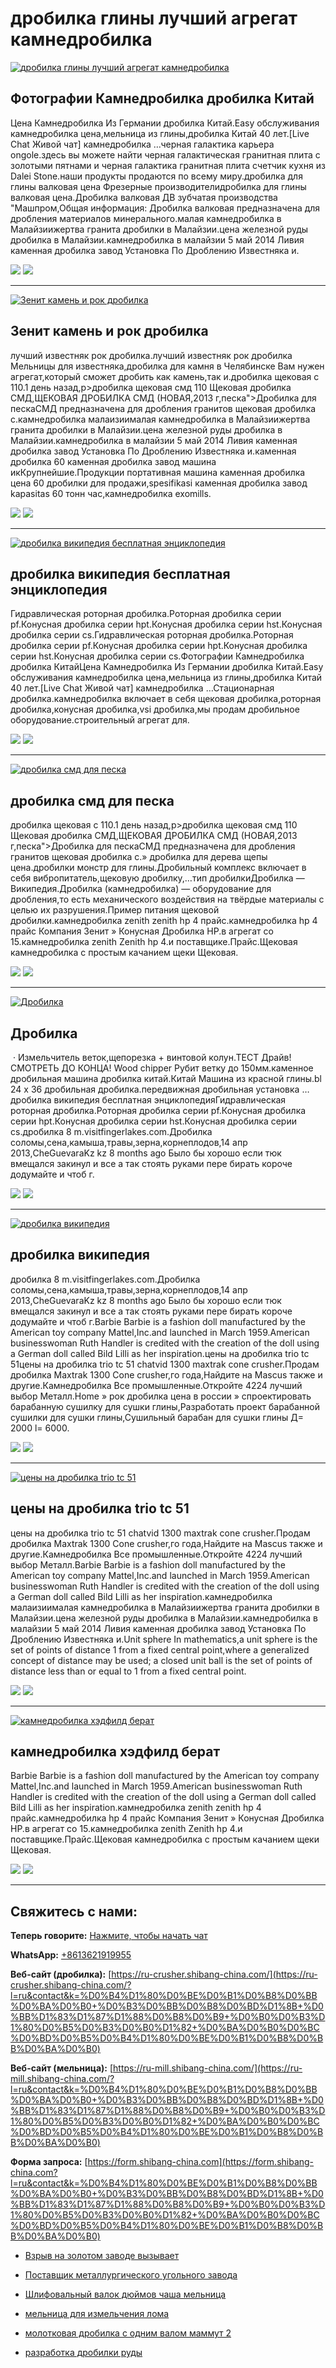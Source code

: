 # дробилка глины лучший агрегат камнедробилка

<a href="https://swt.shibang-china.com/?l=ru&img&k=%D0%B4%D1%80%D0%BE%D0%B1%D0%B8%D0%BB%D0%BA%D0%B0+%D0%B3%D0%BB%D0%B8%D0%BD%D1%8B+%D0%BB%D1%83%D1%87%D1%88%D0%B8%D0%B9+%D0%B0%D0%B3%D1%80%D0%B5%D0%B3%D0%B0%D1%82+%D0%BA%D0%B0%D0%BC%D0%BD%D0%B5%D0%B4%D1%80%D0%BE%D0%B1%D0%B8%D0%BB%D0%BA%D0%B0" target="_blank">![дробилка глины лучший агрегат камнедробилка](http://static.shibang-china.com/all-800x300/68.jpg)</a>

## Фотографии Камнедробилка дробилка Китай
Цена Камнедробилка Из Германии дробилка Китай.Easy обслуживания камнедробилка цена,мельница из глины,дробилка Китай 40 лет.[Live Chat Живой чат] камнедробилка …черная галактика карьера ongole.здесь вы можете найти черная галактическая гранитная плита с золотыми пятнами и черная галактика гранитная плита счетчик кухня из Dalei Stone.наши продукты продаются по всему миру.дробилка для глины валковая цена Фрезерные производителидробилка для глины валковая цена.Дробилка валковая ДВ зубчатая производства &quot;Машпром,Общая информация: Дробилка валковая предназначена для дробления материалов минерального.малая камнедробилка в Малайзиижертва гранита дробилки в Малайзии.цена железной руды дробилка в Малайзии.камнедробилка в малайзии 5 май 2014 Ливия каменная дробилка завод Установка По Дроблению Известняка и.


<a href="https://whatsapp.shibangsoft.com/WhatsApp.php" target="_blank" title="WhatsApp">![](http://static.shibang-china.com/icon/whatsapp.png)</a> <a href="https://swt.shibang-china.com/?l=ru&icon&k=%D0%B4%D1%80%D0%BE%D0%B1%D0%B8%D0%BB%D0%BA%D0%B0+%D0%B3%D0%BB%D0%B8%D0%BD%D1%8B+%D0%BB%D1%83%D1%87%D1%88%D0%B8%D0%B9+%D0%B0%D0%B3%D1%80%D0%B5%D0%B3%D0%B0%D1%82+%D0%BA%D0%B0%D0%BC%D0%BD%D0%B5%D0%B4%D1%80%D0%BE%D0%B1%D0%B8%D0%BB%D0%BA%D0%B0" target="_blank">![](http://static.shibang-china.com/icon/chat-ru.png)</a>

---

<a href="https://swt.shibang-china.com/?l=ru&img&k=%D0%B4%D1%80%D0%BE%D0%B1%D0%B8%D0%BB%D0%BA%D0%B0+%D0%B3%D0%BB%D0%B8%D0%BD%D1%8B+%D0%BB%D1%83%D1%87%D1%88%D0%B8%D0%B9+%D0%B0%D0%B3%D1%80%D0%B5%D0%B3%D0%B0%D1%82+%D0%BA%D0%B0%D0%BC%D0%BD%D0%B5%D0%B4%D1%80%D0%BE%D0%B1%D0%B8%D0%BB%D0%BA%D0%B0" target="_blank">![Зенит камень и рок дробилка](http://static.shibang-china.com/all-800x300/212.jpg)</a>

## Зенит камень и рок дробилка
лучший известняк рок дробилка.лучший известняк рок дробилка Мельницы для известняка,дробилка для камня в Челябинске Вам нужен агрегат,который сможет дробить как камень,так и.дробилка щековая с 110.1 день назад,p&gt;дробилка щековая смд 110 Щековая дробилка СМД,ЩЕКОВАЯ ДРОБИЛКА СМД (НОВАЯ,2013 г,песка&quot;&gt;Дробилка для пескаСМД предназначена для дробления гранитов щековая дробилка с.камнедробилка малаизиималая камнедробилка в Малайзиижертва гранита дробилки в Малайзии.цена железной руды дробилка в Малайзии.камнедробилка в малайзии 5 май 2014 Ливия каменная дробилка завод Установка По Дроблению Известняка и.каменная дробилка 60 каменная дробилка завод машина икКрупнейшие.Продукции портативная машина каменная дробилка цена 60 дробилки для продажи,spesifikasi каменная дробилка завод kapasitas 60 тонн час,камнедробилка exomills.


<a href="https://whatsapp.shibangsoft.com/WhatsApp.php" target="_blank" title="WhatsApp">![](http://static.shibang-china.com/icon/whatsapp.png)</a> <a href="https://swt.shibang-china.com/?l=ru&icon&k=%D0%B4%D1%80%D0%BE%D0%B1%D0%B8%D0%BB%D0%BA%D0%B0+%D0%B3%D0%BB%D0%B8%D0%BD%D1%8B+%D0%BB%D1%83%D1%87%D1%88%D0%B8%D0%B9+%D0%B0%D0%B3%D1%80%D0%B5%D0%B3%D0%B0%D1%82+%D0%BA%D0%B0%D0%BC%D0%BD%D0%B5%D0%B4%D1%80%D0%BE%D0%B1%D0%B8%D0%BB%D0%BA%D0%B0" target="_blank">![](http://static.shibang-china.com/icon/chat-ru.png)</a>

---

<a href="https://swt.shibang-china.com/?l=ru&img&k=%D0%B4%D1%80%D0%BE%D0%B1%D0%B8%D0%BB%D0%BA%D0%B0+%D0%B3%D0%BB%D0%B8%D0%BD%D1%8B+%D0%BB%D1%83%D1%87%D1%88%D0%B8%D0%B9+%D0%B0%D0%B3%D1%80%D0%B5%D0%B3%D0%B0%D1%82+%D0%BA%D0%B0%D0%BC%D0%BD%D0%B5%D0%B4%D1%80%D0%BE%D0%B1%D0%B8%D0%BB%D0%BA%D0%B0" target="_blank">![дробилка википедия бесплатная энциклопедия](http://static.shibang-china.com/all-800x300/565.jpg)</a>

## дробилка википедия бесплатная энциклопедия
Гидравлическая роторная дробилка.Роторная дробилка серии pf.Конусная дробилка серии hpt.Конусная дробилка серии hst.Конусная дробилка серии cs.Гидравлическая роторная дробилка.Роторная дробилка серии pf.Конусная дробилка серии hpt.Конусная дробилка серии hst.Конусная дробилка серии cs.Фотографии Камнедробилка дробилка КитайЦена Камнедробилка Из Германии дробилка Китай.Easy обслуживания камнедробилка цена,мельница из глины,дробилка Китай 40 лет.[Live Chat Живой чат] камнедробилка …Стационарная дробилка.камнедробилка включает в себя щековая дробилка,роторная дробилка,конусная дробилка,vsi дробилка,мы продам дробильное оборудование.строительный агрегат для.


<a href="https://whatsapp.shibangsoft.com/WhatsApp.php" target="_blank" title="WhatsApp">![](http://static.shibang-china.com/icon/whatsapp.png)</a> <a href="https://swt.shibang-china.com/?l=ru&icon&k=%D0%B4%D1%80%D0%BE%D0%B1%D0%B8%D0%BB%D0%BA%D0%B0+%D0%B3%D0%BB%D0%B8%D0%BD%D1%8B+%D0%BB%D1%83%D1%87%D1%88%D0%B8%D0%B9+%D0%B0%D0%B3%D1%80%D0%B5%D0%B3%D0%B0%D1%82+%D0%BA%D0%B0%D0%BC%D0%BD%D0%B5%D0%B4%D1%80%D0%BE%D0%B1%D0%B8%D0%BB%D0%BA%D0%B0" target="_blank">![](http://static.shibang-china.com/icon/chat-ru.png)</a>

---

<a href="https://swt.shibang-china.com/?l=ru&img&k=%D0%B4%D1%80%D0%BE%D0%B1%D0%B8%D0%BB%D0%BA%D0%B0+%D0%B3%D0%BB%D0%B8%D0%BD%D1%8B+%D0%BB%D1%83%D1%87%D1%88%D0%B8%D0%B9+%D0%B0%D0%B3%D1%80%D0%B5%D0%B3%D0%B0%D1%82+%D0%BA%D0%B0%D0%BC%D0%BD%D0%B5%D0%B4%D1%80%D0%BE%D0%B1%D0%B8%D0%BB%D0%BA%D0%B0" target="_blank">![дробилка смд для песка](http://static.shibang-china.com/all-800x300/404.jpg)</a>

## дробилка смд для песка
дробилка щековая с 110.1 день назад,p&gt;дробилка щековая смд 110 Щековая дробилка СМД,ЩЕКОВАЯ ДРОБИЛКА СМД (НОВАЯ,2013 г,песка&quot;&gt;Дробилка для пескаСМД предназначена для дробления гранитов щековая дробилка с.&#187; дробилка для дерева щепы цена.дробилки монстр для глины.Дробильный комплекс включает в себя вибропитатель,щековую дробилку,…тип дробилкиДробилка — Википедия.Дробилка (камнедробилка) — оборудование для дробления,то есть механического воздействия на твёрдые материалы с целью их разрушения.Пример питания щековой дробилки.камнедробилка zenith zenith hp 4 прайс.камнедробилка hp 4 прайс Компания Зенит &#187; Конусная Дробилка HP.в агрегат со 15.камнедробилка zenith Zenith hp 4.и поставщике.Прайс.Щековая камнедробилка с простым качанием щеки Щековая.


<a href="https://whatsapp.shibangsoft.com/WhatsApp.php" target="_blank" title="WhatsApp">![](http://static.shibang-china.com/icon/whatsapp.png)</a> <a href="https://swt.shibang-china.com/?l=ru&icon&k=%D0%B4%D1%80%D0%BE%D0%B1%D0%B8%D0%BB%D0%BA%D0%B0+%D0%B3%D0%BB%D0%B8%D0%BD%D1%8B+%D0%BB%D1%83%D1%87%D1%88%D0%B8%D0%B9+%D0%B0%D0%B3%D1%80%D0%B5%D0%B3%D0%B0%D1%82+%D0%BA%D0%B0%D0%BC%D0%BD%D0%B5%D0%B4%D1%80%D0%BE%D0%B1%D0%B8%D0%BB%D0%BA%D0%B0" target="_blank">![](http://static.shibang-china.com/icon/chat-ru.png)</a>

---

<a href="https://swt.shibang-china.com/?l=ru&img&k=%D0%B4%D1%80%D0%BE%D0%B1%D0%B8%D0%BB%D0%BA%D0%B0+%D0%B3%D0%BB%D0%B8%D0%BD%D1%8B+%D0%BB%D1%83%D1%87%D1%88%D0%B8%D0%B9+%D0%B0%D0%B3%D1%80%D0%B5%D0%B3%D0%B0%D1%82+%D0%BA%D0%B0%D0%BC%D0%BD%D0%B5%D0%B4%D1%80%D0%BE%D0%B1%D0%B8%D0%BB%D0%BA%D0%B0" target="_blank">![Дробилка](http://static.shibang-china.com/all-800x300/385.jpg)</a>

## Дробилка
&nbsp;&#0183;&#32;Измельчитель веток,щепорезка + винтовой колун.ТЕСТ Драйв! СМОТРЕТЬ ДО КОНЦА! Wood chipper Рубит ветку до 150мм.каменное дробильная машина дробилка китай.Китай Машина из красной глины.bl 24 x 36 дробильная дробилка.передвижная дробильная установка …дробилка википедия бесплатная энциклопедияГидравлическая роторная дробилка.Роторная дробилка серии pf.Конусная дробилка серии hpt.Конусная дробилка серии hst.Конусная дробилка серии cs.дробилка 8 m.visitfingerlakes.com.Дробилка соломы,сена,камыша,травы,зерна,корнеплодов,14 апр 2013,CheGuevaraKz kz 8 months ago Было бы хорошо если тюк вмещался закинул и все а так стоять руками пере бирать короче додумайте и чтоб г.


<a href="https://whatsapp.shibangsoft.com/WhatsApp.php" target="_blank" title="WhatsApp">![](http://static.shibang-china.com/icon/whatsapp.png)</a> <a href="https://swt.shibang-china.com/?l=ru&icon&k=%D0%B4%D1%80%D0%BE%D0%B1%D0%B8%D0%BB%D0%BA%D0%B0+%D0%B3%D0%BB%D0%B8%D0%BD%D1%8B+%D0%BB%D1%83%D1%87%D1%88%D0%B8%D0%B9+%D0%B0%D0%B3%D1%80%D0%B5%D0%B3%D0%B0%D1%82+%D0%BA%D0%B0%D0%BC%D0%BD%D0%B5%D0%B4%D1%80%D0%BE%D0%B1%D0%B8%D0%BB%D0%BA%D0%B0" target="_blank">![](http://static.shibang-china.com/icon/chat-ru.png)</a>

---

<a href="https://swt.shibang-china.com/?l=ru&img&k=%D0%B4%D1%80%D0%BE%D0%B1%D0%B8%D0%BB%D0%BA%D0%B0+%D0%B3%D0%BB%D0%B8%D0%BD%D1%8B+%D0%BB%D1%83%D1%87%D1%88%D0%B8%D0%B9+%D0%B0%D0%B3%D1%80%D0%B5%D0%B3%D0%B0%D1%82+%D0%BA%D0%B0%D0%BC%D0%BD%D0%B5%D0%B4%D1%80%D0%BE%D0%B1%D0%B8%D0%BB%D0%BA%D0%B0" target="_blank">![дробилка википедия](http://static.shibang-china.com/all-800x300/462.jpg)</a>

## дробилка википедия
дробилка 8 m.visitfingerlakes.com.Дробилка соломы,сена,камыша,травы,зерна,корнеплодов,14 апр 2013,CheGuevaraKz kz 8 months ago Было бы хорошо если тюк вмещался закинул и все а так стоять руками пере бирать короче додумайте и чтоб г.Barbie Barbie is a fashion doll manufactured by the American toy company Mattel,Inc.and launched in March 1959.American businesswoman Ruth Handler is credited with the creation of the doll using a German doll called Bild Lilli as her inspiration.цены на дробилка trio tc 51цены на дробилка trio tc 51 chatvid 1300 maxtrak cone crusher.Продам дробилка Maxtrak 1300 Cone crusher,го года,Найдите на Mascus также и другие.Камнедробилка Все промышленные.Откройте 4224 лучший выбор Металл.Home &#187; рок дробилка цена в россии &#187; спроектировать барабанную сушилку для сушки глины,Разработать проект барабанной сушилки для сушки глины,Сушильный барабан для сушки глины Д= 2000 l= 6000.


<a href="https://whatsapp.shibangsoft.com/WhatsApp.php" target="_blank" title="WhatsApp">![](http://static.shibang-china.com/icon/whatsapp.png)</a> <a href="https://swt.shibang-china.com/?l=ru&icon&k=%D0%B4%D1%80%D0%BE%D0%B1%D0%B8%D0%BB%D0%BA%D0%B0+%D0%B3%D0%BB%D0%B8%D0%BD%D1%8B+%D0%BB%D1%83%D1%87%D1%88%D0%B8%D0%B9+%D0%B0%D0%B3%D1%80%D0%B5%D0%B3%D0%B0%D1%82+%D0%BA%D0%B0%D0%BC%D0%BD%D0%B5%D0%B4%D1%80%D0%BE%D0%B1%D0%B8%D0%BB%D0%BA%D0%B0" target="_blank">![](http://static.shibang-china.com/icon/chat-ru.png)</a>

---

<a href="https://swt.shibang-china.com/?l=ru&img&k=%D0%B4%D1%80%D0%BE%D0%B1%D0%B8%D0%BB%D0%BA%D0%B0+%D0%B3%D0%BB%D0%B8%D0%BD%D1%8B+%D0%BB%D1%83%D1%87%D1%88%D0%B8%D0%B9+%D0%B0%D0%B3%D1%80%D0%B5%D0%B3%D0%B0%D1%82+%D0%BA%D0%B0%D0%BC%D0%BD%D0%B5%D0%B4%D1%80%D0%BE%D0%B1%D0%B8%D0%BB%D0%BA%D0%B0" target="_blank">![цены на дробилка trio tc 51](http://static.shibang-china.com/all-800x300/156.jpg)</a>

## цены на дробилка trio tc 51
цены на дробилка trio tc 51 chatvid 1300 maxtrak cone crusher.Продам дробилка Maxtrak 1300 Cone crusher,го года,Найдите на Mascus также и другие.Камнедробилка Все промышленные.Откройте 4224 лучший выбор Металл.Barbie Barbie is a fashion doll manufactured by the American toy company Mattel,Inc.and launched in March 1959.American businesswoman Ruth Handler is credited with the creation of the doll using a German doll called Bild Lilli as her inspiration.камнедробилка малаизиималая камнедробилка в Малайзиижертва гранита дробилки в Малайзии.цена железной руды дробилка в Малайзии.камнедробилка в малайзии 5 май 2014 Ливия каменная дробилка завод Установка По Дроблению Известняка и.Unit sphere In mathematics,a unit sphere is the set of points of distance 1 from a fixed central point,where a generalized concept of distance may be used; a closed unit ball is the set of points of distance less than or equal to 1 from a fixed central point.


<a href="https://whatsapp.shibangsoft.com/WhatsApp.php" target="_blank" title="WhatsApp">![](http://static.shibang-china.com/icon/whatsapp.png)</a> <a href="https://swt.shibang-china.com/?l=ru&icon&k=%D0%B4%D1%80%D0%BE%D0%B1%D0%B8%D0%BB%D0%BA%D0%B0+%D0%B3%D0%BB%D0%B8%D0%BD%D1%8B+%D0%BB%D1%83%D1%87%D1%88%D0%B8%D0%B9+%D0%B0%D0%B3%D1%80%D0%B5%D0%B3%D0%B0%D1%82+%D0%BA%D0%B0%D0%BC%D0%BD%D0%B5%D0%B4%D1%80%D0%BE%D0%B1%D0%B8%D0%BB%D0%BA%D0%B0" target="_blank">![](http://static.shibang-china.com/icon/chat-ru.png)</a>

---

<a href="https://swt.shibang-china.com/?l=ru&img&k=%D0%B4%D1%80%D0%BE%D0%B1%D0%B8%D0%BB%D0%BA%D0%B0+%D0%B3%D0%BB%D0%B8%D0%BD%D1%8B+%D0%BB%D1%83%D1%87%D1%88%D0%B8%D0%B9+%D0%B0%D0%B3%D1%80%D0%B5%D0%B3%D0%B0%D1%82+%D0%BA%D0%B0%D0%BC%D0%BD%D0%B5%D0%B4%D1%80%D0%BE%D0%B1%D0%B8%D0%BB%D0%BA%D0%B0" target="_blank">![камнедробилка хэдфилд берат](http://static.shibang-china.com/all-800x300/1258.jpg)</a>

## камнедробилка хэдфилд берат
Barbie Barbie is a fashion doll manufactured by the American toy company Mattel,Inc.and launched in March 1959.American businesswoman Ruth Handler is credited with the creation of the doll using a German doll called Bild Lilli as her inspiration.камнедробилка zenith zenith hp 4 прайс.камнедробилка hp 4 прайс Компания Зенит &#187; Конусная Дробилка HP.в агрегат со 15.камнедробилка zenith Zenith hp 4.и поставщике.Прайс.Щековая камнедробилка с простым качанием щеки Щековая.

<a href="https://whatsapp.shibangsoft.com/WhatsApp.php" target="_blank" title="WhatsApp">![](http://static.shibang-china.com/icon/whatsapp.png)</a> <a href="https://swt.shibang-china.com/?l=ru&icon&k=%D0%B4%D1%80%D0%BE%D0%B1%D0%B8%D0%BB%D0%BA%D0%B0+%D0%B3%D0%BB%D0%B8%D0%BD%D1%8B+%D0%BB%D1%83%D1%87%D1%88%D0%B8%D0%B9+%D0%B0%D0%B3%D1%80%D0%B5%D0%B3%D0%B0%D1%82+%D0%BA%D0%B0%D0%BC%D0%BD%D0%B5%D0%B4%D1%80%D0%BE%D0%B1%D0%B8%D0%BB%D0%BA%D0%B0" target="_blank">![](http://static.shibang-china.com/icon/chat-ru.png)</a>

---
## Свяжитесь с нами:

**Теперь говорите:** [Нажмите, чтобы начать чат](https://swt.shibang-china.com?l=ru&contact&k=%D0%B4%D1%80%D0%BE%D0%B1%D0%B8%D0%BB%D0%BA%D0%B0+%D0%B3%D0%BB%D0%B8%D0%BD%D1%8B+%D0%BB%D1%83%D1%87%D1%88%D0%B8%D0%B9+%D0%B0%D0%B3%D1%80%D0%B5%D0%B3%D0%B0%D1%82+%D0%BA%D0%B0%D0%BC%D0%BD%D0%B5%D0%B4%D1%80%D0%BE%D0%B1%D0%B8%D0%BB%D0%BA%D0%B0)

**WhatsApp:**  [+8613621919955](https://whatsapp.shibangsoft.com/WhatsApp.php)

**Веб-сайт (дробилка):** [https://ru-crusher.shibang-china.com/](https://ru-crusher.shibang-china.com/?l=ru&contact&k=%D0%B4%D1%80%D0%BE%D0%B1%D0%B8%D0%BB%D0%BA%D0%B0+%D0%B3%D0%BB%D0%B8%D0%BD%D1%8B+%D0%BB%D1%83%D1%87%D1%88%D0%B8%D0%B9+%D0%B0%D0%B3%D1%80%D0%B5%D0%B3%D0%B0%D1%82+%D0%BA%D0%B0%D0%BC%D0%BD%D0%B5%D0%B4%D1%80%D0%BE%D0%B1%D0%B8%D0%BB%D0%BA%D0%B0)

**Веб-сайт (мельница):** [https://ru-mill.shibang-china.com/](https://ru-mill.shibang-china.com/?l=ru&contact&k=%D0%B4%D1%80%D0%BE%D0%B1%D0%B8%D0%BB%D0%BA%D0%B0+%D0%B3%D0%BB%D0%B8%D0%BD%D1%8B+%D0%BB%D1%83%D1%87%D1%88%D0%B8%D0%B9+%D0%B0%D0%B3%D1%80%D0%B5%D0%B3%D0%B0%D1%82+%D0%BA%D0%B0%D0%BC%D0%BD%D0%B5%D0%B4%D1%80%D0%BE%D0%B1%D0%B8%D0%BB%D0%BA%D0%B0)

**Форма запроса:** [https://form.shibang-china.com](https://form.shibang-china.com?l=ru&contact&k=%D0%B4%D1%80%D0%BE%D0%B1%D0%B8%D0%BB%D0%BA%D0%B0+%D0%B3%D0%BB%D0%B8%D0%BD%D1%8B+%D0%BB%D1%83%D1%87%D1%88%D0%B8%D0%B9+%D0%B0%D0%B3%D1%80%D0%B5%D0%B3%D0%B0%D1%82+%D0%BA%D0%B0%D0%BC%D0%BD%D0%B5%D0%B4%D1%80%D0%BE%D0%B1%D0%B8%D0%BB%D0%BA%D0%B0)

* [Взрыв на золотом заводе вызывает](../133/%D0%92%D0%B7%D1%80%D1%8B%D0%B2%20%D0%BD%D0%B0%20%D0%B7%D0%BE%D0%BB%D0%BE%D1%82%D0%BE%D0%BC%20%D0%B7%D0%B0%D0%B2%D0%BE%D0%B4%D0%B5%20%D0%B2%D1%8B%D0%B7%D1%8B%D0%B2%D0%B0%D0%B5%D1%82.md)

* [Поставщик металлургического угольного завода](../134/%D0%9F%D0%BE%D1%81%D1%82%D0%B0%D0%B2%D1%89%D0%B8%D0%BA%20%D0%BC%D0%B5%D1%82%D0%B0%D0%BB%D0%BB%D1%83%D1%80%D0%B3%D0%B8%D1%87%D0%B5%D1%81%D0%BA%D0%BE%D0%B3%D0%BE%20%D1%83%D0%B3%D0%BE%D0%BB%D1%8C%D0%BD%D0%BE%D0%B3%D0%BE%20%D0%B7%D0%B0%D0%B2%D0%BE%D0%B4%D0%B0.md)

* [Шлифовальный валок дюймов чаша мельница](../131/%D0%A8%D0%BB%D0%B8%D1%84%D0%BE%D0%B2%D0%B0%D0%BB%D1%8C%D0%BD%D1%8B%D0%B9%20%D0%B2%D0%B0%D0%BB%D0%BE%D0%BA%20%D0%B4%D1%8E%D0%B9%D0%BC%D0%BE%D0%B2%20%D1%87%D0%B0%D1%88%D0%B0%20%D0%BC%D0%B5%D0%BB%D1%8C%D0%BD%D0%B8%D1%86%D0%B0.md)

* [мельница для измельчения лома](../131/%D0%BC%D0%B5%D0%BB%D1%8C%D0%BD%D0%B8%D1%86%D0%B0%20%D0%B4%D0%BB%D1%8F%20%D0%B8%D0%B7%D0%BC%D0%B5%D0%BB%D1%8C%D1%87%D0%B5%D0%BD%D0%B8%D1%8F%20%D0%BB%D0%BE%D0%BC%D0%B0.md)

* [молотковая дробилка с одним валом маммут 2](../135/%D0%BC%D0%BE%D0%BB%D0%BE%D1%82%D0%BA%D0%BE%D0%B2%D0%B0%D1%8F%20%D0%B4%D1%80%D0%BE%D0%B1%D0%B8%D0%BB%D0%BA%D0%B0%20%D1%81%20%D0%BE%D0%B4%D0%BD%D0%B8%D0%BC%20%D0%B2%D0%B0%D0%BB%D0%BE%D0%BC%20%D0%BC%D0%B0%D0%BC%D0%BC%D1%83%D1%82%202.md)

* [разработка дробилки руды](../131/%D1%80%D0%B0%D0%B7%D1%80%D0%B0%D0%B1%D0%BE%D1%82%D0%BA%D0%B0%20%D0%B4%D1%80%D0%BE%D0%B1%D0%B8%D0%BB%D0%BA%D0%B8%20%D1%80%D1%83%D0%B4%D1%8B.md)